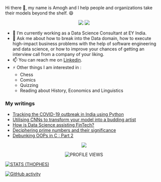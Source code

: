 <!--
**devAmoghS/devamoghs** is a ✨ _special_ ✨ repository because its `README.md` (this file) appears on your GitHub profile.
-->

Hi there 👋, my name is Amogh and I help people and organizations take their models beyond the shelf. 😄

<p align="center">
  <a href="https://www.linkedin.com/in/amogh-singhal/" target="_blank"><img src="https://img.shields.io/badge/Linkedin-Follow%20Amogh-blue?logo=linkedin" /></a>
  <a href="https://medium.com/@singhal.amogh1995" target="_blank"><img src="https://img.shields.io/badge/Blog-Visit%20Medium-blue.svg" /></a>
</p>

- 🔭 I’m currently working as a Data Science Consultant at EY India.
- 💬 Ask me about how to break into the Data domain, how to execute high-impact business problems with the help of software engineering and data science, or how to improve your chances of getting an interview call from a company of your liking.
- 📫 You can reach me on [Linkedin](https://www.linkedin.com/in/amogh-singhal/).
- ⚡ Other things I am interested in :
  * Chess
  * Comics
  * Quizzing
  * Reading about History, Economics and Linguistics

### My writings
<!-- BLOG-POST-LIST:START -->
- [Tracking the COVID-19 outbreak in India using Python](https://medium.com/swlh/tracking-the-covid-19-outbreak-in-india-using-python-c938eb824ba3?source=rss-966c64a2a0c5------2)
- [Utilising CNNs to transform your model into a budding artist](https://becominghuman.ai/utilising-cnns-to-transform-your-model-into-a-budding-artist-1330dc392e25?source=rss-966c64a2a0c5------2)
- [How is Data Science assisting FinTech?](https://medium.com/@singhal.amogh1995/how-is-data-science-assisting-fintech-1e672810edb3?source=rss-966c64a2a0c5------2)
- [Deciphering prime numbers and their significance](https://medium.com/@singhal.amogh1995/deciphering-prime-numbers-and-their-significance-dd7803e959d2?source=rss-966c64a2a0c5------2)
- [Debunking OOPs in C : Part 2](https://medium.com/@singhal.amogh1995/debunking-oops-in-c-part-2-a0f8e1108c85?source=rss-966c64a2a0c5------2)
<!-- BLOG-POST-LIST:END -->

<p align="center">
  <img src="https://github-readme-stats.vercel.app/api?username=devAmoghS&count_private=true&show_icons=true&theme=react&include_all_commits=true&hide=contribs" />
</p>

<p align="center">
  <img src="https://komarev.com/ghpvc/?username=devAmoghS&label=Profile%20views&color=blue&style=flat" alt="PROFILE VIEWS"/>
</p>

<p align="center">

[![STATS (THOPHES)](https://github-profile-trophy.vercel.app/?username=devAmoghS&theme=gruvbox&margin-w=10&margin-h=15&column=8)](https://github.com/devAmoghS)

  [![GitHub activity](https://activity-graph.herokuapp.com/graph?username=devAmoghS&theme=react-dark)](https://github.com/devAmoghS)

</p>

